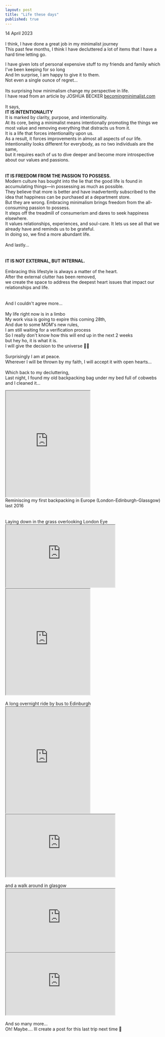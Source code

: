 ```yaml
---
layout: post
title: "Life these days"
published: true
---
```

14 April 2023
<br>
<br>
I think, I have done a great job in my minimalist journey
<br>
This past few months, I think I have decluttered a lot of items that I have a hard time letting go.
<br>
<!--more-->
I have given lots of personal expensive stuff to my friends and family which I've been keeping for so long
<br>
And Im surprise, I am happy to give it to them.
<br> 
Not even a single ounce of regret...
<br>
<br>
Its surprising how minimalism change my perspective in life.
<br>
I have read from an article by JOSHUA BECKER [becomingminimalist.com](https://www.becomingminimalist.com/what-is-minimalism/)
<br>
<br>
It says, 
<br>
**IT IS INTENTIONALITY**
<br>
It is marked by clarity, purpose, and intentionality. 
<br>
At its core, being a minimalist means intentionally promoting the things we most value and removing everything that distracts us from it.
<br>
It is a life that forces intentionality upon us. 
<br>
As a result, it forces improvements in almost all aspects of our life.
<br>
Intentionality looks different for everybody, as no two individuals are the same, 
<br>
but it requires each of us to dive deeper and become more introspective about our values and passions.
<br>
<br>
<br>
**IT IS FREEDOM FROM THE PASSION TO POSSESS.**
<br>
Modern culture has bought into the lie that the good life is found in accumulating things—in possessing as much as possible.
<br>
They believe that more is better and have inadvertently subscribed to the idea that happiness can be purchased at a department store.
<br>
But they are wrong. Embracing minimalism brings freedom from the all-consuming passion to possess. 
<br>
It steps off the treadmill of consumerism and dares to seek happiness elsewhere. 
<br>
It values relationships, experiences, and soul-care. It lets us see all that we already have and reminds us to be grateful.
<br>
In doing so, we find a more abundant life.
<br>
<br>
And lastly...
<br>
<br>
<br>
**IT IS NOT EXTERNAL, BUT INTERNAL.**
<br>
<br>
Embracing this lifestyle is always a matter of the heart.
<br>
After the external clutter has been removed, 
<br>
we create the space to address the deepest heart issues that impact our relationships and life.
<br>
<br>
<br>
And I couldn't agree more...
<br>
<br>
My life right now is in a limbo
<br>
My work visa is going to expire this coming 28th,
<br>
And due to some MOM's new rules, 
<br>
I am still waiting for a verification process
<br>
So I really don't know how this will end up in the next 2 weeks
<br>
but hey ho, it is what it is.
<br>
I will give the decision to the universe 🙏🏼
<br>
<br>
Surprisingly I am at peace.
<br>
Wherever I will be thrown by my faith, I will accept it with open hearts...
<br>
<br>
Which back to my decluttering,
<br>
Last night, I found my old backpacking bag under my bed full of cobwebs
<br>
and I cleaned it...
<br>
<iframe src="https://drive.google.com/file/d/1bSTfgd1A2w8mxVlk89awWiuWwoRQHqI4/preview" width="270" height="340" allow="autoplay"></iframe>
<br>
Reminiscing my first backpacking in Europe (London-Edinburgh-Glassgow) last 2016
<br>
<br>
<br>
Laying down in the grass overlooking London Eye
<iframe src="https://drive.google.com/file/d/1OjLEj59AYLn3OfWEHTEaiymhHtqcNtCa/preview" width="350" height="200" allow="autoplay"></iframe>
<br>
<iframe src="https://drive.google.com/file/d/11v9UG7i4hUPOBIPCNFuQlRsQx76RdbqN/preview" width="270" height="340" allow="autoplay"></iframe>
<br>
<br>
A long overnight ride by bus to Edinburgh
<br>
<iframe src="https://drive.google.com/file/d/1dVIhGjzMIfQQRI0pVRY2aKFgjkj2UpP-/preview" width="270" height="340" allow="autoplay"></iframe>
<br>
<iframe src="https://drive.google.com/file/d/1eqQd9Zoj7MvMkBZ-ePDVHpXC4mCCIs5a/preview" width="350" height="200" allow="autoplay"></iframe>
<br>
<br>
and a walk around in glasgow
<br>
<iframe src="https://drive.google.com/file/d/1gHSCI97cw32DY3Qmus2EVcHwHla97hQJ/preview" width="350" height="200" allow="autoplay"></iframe>
<iframe src="https://drive.google.com/file/d/1BJUADc7sUypYjmOTxeXNg70VVhISVyjN/preview" width="350" height="200" allow="autoplay"></iframe>
<br>
<br>
And so many more...
<br>
Oh! Maybe.... Ill create a post for this last trip next time  🤔


